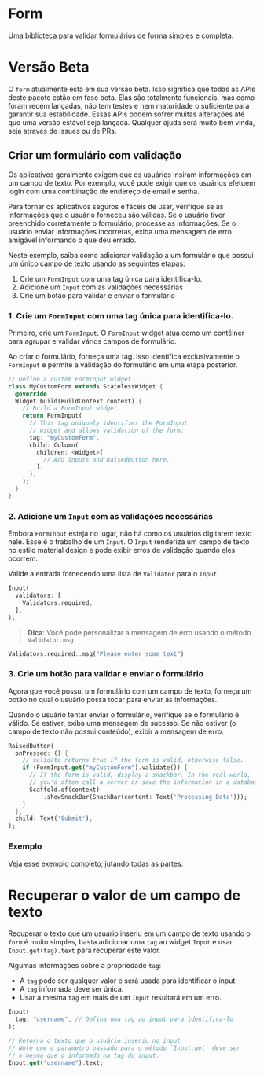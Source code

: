 # Form

Uma biblioteca para validar formulários de forma simples e completa.

# Versão Beta

O `form` atualmente está em sua versão beta. Isso significa que todas as APIs deste pacote estão em fase beta. Elas são totalmente funcionais, mas como foram recém lançadas, não tem testes e nem maturidade o suficiente para garantir sua estabilidade. Essas APIs podem sofrer muitas alterações até que uma versão estável seja lançada. Qualquer ajuda será muito bem vinda, seja através de issues ou de PRs.

## Criar um formulário com validação

Os aplicativos geralmente exigem que os usuários insiram informações em um campo de texto. Por exemplo, você pode exigir que os usuários efetuem login com uma combinação de endereço de email e senha.

Para tornar os aplicativos seguros e fáceis de usar, verifique se as informações que o usuário forneceu são válidas. Se o usuário tiver preenchido corretamente o formulário, processe as informações. Se o usuário enviar informações incorretas, exiba uma mensagem de erro amigável informando o que deu errado.

Neste exemplo, saiba como adicionar validação a um formulário que possui um único campo de texto usando as seguintes etapas:

1. Crie um `FormInput` com uma tag única para identifica-lo.
2. Adicione um `Input` com as validações necessárias
3. Crie um botão para validar e enviar o formulário

### 1. Crie um `FormInput` com uma tag única para identifica-lo.

Primeiro, crie um `FormInput`. O `FormInput` widget atua como um contêiner para agrupar e validar vários campos de formulário.

Ao criar o formulário, forneça uma tag. Isso identifica exclusivamente o `FormInput` e permite a validação do formulário em uma etapa posterior.

```dart
// Define a custom FormInput widget.
class MyCustomForm extends StatelessWidget {
  @override
  Widget build(BuildContext context) {
    // Build a FormInput widget.
    return FormInput(
      // This tag uniquely identifies the FormInput
      // widget and allows validation of the form.
      tag: "myCustomForm",
      child: Column(
        children: <Widget>[
          // Add Inputs and RaisedButton here.
        ],
      ),
    );
  }
}
```

### 2. Adicione um `Input` com as validações necessárias

Embora `FormInput` esteja no lugar, não há como os usuários digitarem texto nele. Esse é o trabalho de um `Input`. O `Input` renderiza um campo de texto no estilo material design e pode exibir erros de validação quando eles ocorrem.

Valide a entrada fornecendo uma lista de `Validator` para o `Input`.

```dart
Input(
  validators: [
    Validators.required,
  ],
);
```


> **Dica**: Você pode personalizar a mensagem de erro usando o método `Validator.msg`

```dart
Validators.required..msg("Please enter some text")
```

### 3. Crie um botão para validar e enviar o formulário

Agora que você possui um formulário com um campo de texto, forneça um botão no qual o usuário possa tocar para enviar as informações.

Quando o usuário tentar enviar o formulário, verifique se o formulário é válido. Se estiver, exiba uma mensagem de sucesso. Se não estiver (o campo de texto não possui conteúdo), exibir a mensagem de erro.

```dart
RaisedButton(
  onPressed: () {
    // validate returns true if the form is valid, otherwise false.
    if (FormInput.get("myCustomForm").validate()) {
      // If the form is valid, display a snackbar. In the real world,
      // you'd often call a server or save the information in a database.
      Scaffold.of(context)
          .showSnackBar(SnackBar(content: Text('Processing Data')));
    }
  },
  child: Text('Submit'),
);
```

### Exemplo

Veja esse [exemplo completo](./example/lib/validation.dart), jutando todas as partes.

# Recuperar o valor de um campo de texto

Recuperar o texto que um usuário inseriu em um campo de texto usando o `form` é muito simples, basta adicionar uma `tag` ao widget `Input` e usar `Input.get(tag).text` para recuperar este valor.

Algumas informações sobre a propriedade `tag`:

* A `tag` pode ser qualquer valor e será usada para identificar o input.
* A `tag` informada deve ser única.
* Usar a mesma `tag` em mais de um `Input` resultará em um erro.

```dart
Input(
  tag: "username", // Defina uma tag ao input para identifica-lo
);
```

```dart
// Retorna o texto que o usuário inseriu no input
// Note que o parametro passado para o método `Input.get` deve ser
// o mesmo que o informado na tag do input.
Input.get("username").text; 
```
